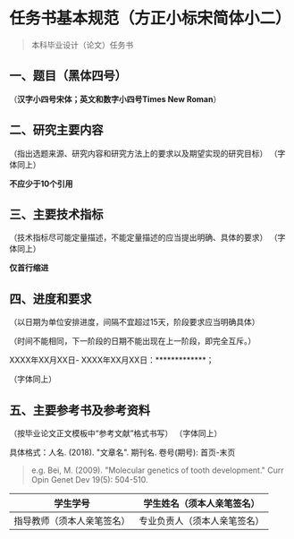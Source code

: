 # 任务书基本规范（方正小标宋简体小二）

> 本科毕业设计（论文）任务书

## 一、题目（黑体四号）

（**汉字小四号宋体；英文和数字小四号Times New Roman**）

## 二、研究主要内容

（指出选题来源、研究内容和研究方法上的要求以及期望实现的研究目标）
（字体同上）

**不应少于10个引用**

## 三、主要技术指标

（技术指标尽可能定量描述，不能定量描述的应当提出明确、具体的要求）
（字体同上）

**仅首行缩进**

## 四、进度和要求



（以日期为单位安排进度，间隔不宜超过15天，阶段要求应当明确具体）

（时间不能相同，下一阶段的日期不能出现在上一阶段，即完全互斥。）

XXXX年XX月XX日- XXXX年XX月XX日：*************；


（字体同上）

## 五、主要参考书及参考资料

（按毕业论文正文模板中“参考文献”格式书写）
（字体同上）

具体格式：人名. (2018). "文章名". 期刊名. 卷号(期号): 首页-末页
> e.g. Bei, M. (2009). "Molecular genetics of tooth development." Curr Opin Genet Dev 19(5): 504-510. 





| 学生学号                   | 学生姓名（须本人亲笔签名）   |
| -------------------------- | ---------------------------- |
| 指导教师（须本人亲笔签名） | 专业负责人（须本人亲笔签名） |
